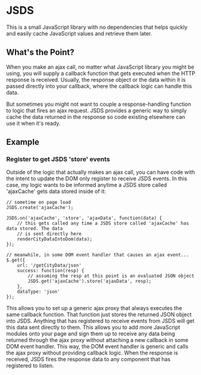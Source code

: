 JSDS
====

This is a small JavaScript library with no dependencies that helps quickly and easily cache JavaScript values and retrieve them later.

What's the Point?
-----------------

When you make an ajax call, no matter what JavaScript library you might be using, you will supply a callback function that gets executed when the HTTP response is received. Usually, the response object or the data within it is passed directly into your callback, where the callback logic can handle this data.

But sometimes you might not want to couple a response-handling function to logic that fires an ajax request. JSDS provides a generic way to simply cache the data returned in the response so code existing elsewhere can use it when it's ready.

Example
-------

### Register to get JSDS 'store' events

Outside of the logic that actually makes an ajax call, you can have code with the intent to update the DOM only register to receive JSDS events. In this case, my logic wants to be informed anytime a JSDS store called 'ajaxCache' gets data stored inside of it:

	// sometime on page load
	JSDS.create('ajaxCache');
	
	JSDS.on('ajaxCache', 'store', 'ajaxData', function(data) {
		// this gets called any time a JSDS store called 'ajaxCache' has data stored. The data
		// is sent directly here
		renderCityDataIntoDom(data);
	});
	
	// meanwhile, in some DOM event handler that causes an ajax event...
	$.get({
		url: '/getCityData/json'
		success: function(resp) {
			// assuming the resp at this point is an evaluated JSON object
			JSDS.get('ajaxCache').store('ajaxData', resp);
		},
		dataType: 'json'
	});

This allows you to set up a generic ajax proxy that always executes the same callback function. That function just stores the returned JSON object into JSDS. Anything that has registered to receive events from JSDS will get this data sent directly to them. This allows you to add more JavaScript modules onto your page and sign them up to receive any data being returned through the ajax proxy without attaching a new callback in some DOM event handler. This way, the DOM event handler is generic and calls the ajax proxy without providing callback logic. When the response is received, JSDS fires the response data to any component that has registered to listen.